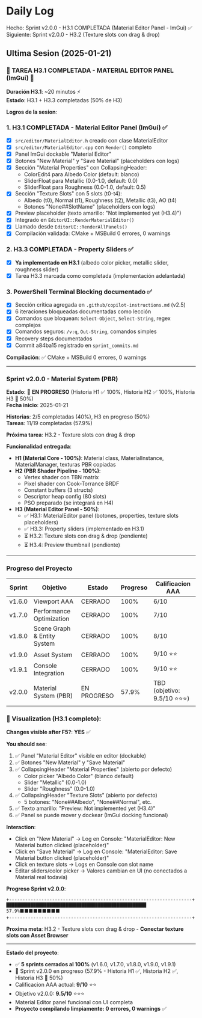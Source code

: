 ﻿# Daily Log

Hecho: Sprint v2.0.0 - H3.1 COMPLETADA (Material Editor Panel - ImGui) ✅
Siguiente: Sprint v2.0.0 - H3.2 (Texture slots con drag & drop)

## Ultima Sesion (2025-01-21)

### 🎉 TAREA H3.1 COMPLETADA - MATERIAL EDITOR PANEL (ImGui) 🎉

**Duración H3.1**: ~20 minutos ⚡  
**Estado**: H3.1 + H3.3 completadas (50% de H3)

**Logros de la sesion**:

### 1. **H3.1 COMPLETADA** - Material Editor Panel (ImGui) ✅
   - [x] `src/editor/MaterialEditor.h` creado con clase MaterialEditor
   - [x] `src/editor/MaterialEditor.cpp` con `Render()` completo
   - [x] Panel ImGui dockable "Material Editor"
   - [x] Botones "New Material" y "Save Material" (placeholders con logs)
   - [x] Sección "Material Properties" con CollapsingHeader:
     - ColorEdit4 para Albedo Color (default: blanco)
     - SliderFloat para Metallic (0.0-1.0, default: 0.0)
     - SliderFloat para Roughness (0.0-1.0, default: 0.5)
   - [x] Sección "Texture Slots" con 5 slots (t0-t4):
     - Albedo (t0), Normal (t1), Roughness (t2), Metallic (t3), AO (t4)
     - Botones "None##SlotName" (placeholders con logs)
   - [x] Preview placeholder (texto amarillo: "Not implemented yet (H3.4)")
   - [x] Integrado en `EditorUI::RenderMaterialEditor()`
   - [x] Llamado desde `EditorUI::RenderAllPanels()`
   - [x] Compilación validada: CMake + MSBuild 0 errores, 0 warnings

### 2. **H3.3 COMPLETADA** - Property Sliders ✅
   - [x] **Ya implementado en H3.1** (albedo color picker, metallic slider, roughness slider)
   - [x] Tarea H3.3 marcada como completada (implementación adelantada)

### 3. **PowerShell Terminal Blocking documentado** ✅
   - [x] Sección crítica agregada en `.github/copilot-instructions.md` (v2.5)
   - [x] 6 iteraciones bloqueadas documentadas como lección
   - [x] Comandos que bloquean: `Select-Object`, `Select-String`, regex complejos
   - [x] Comandos seguros: `/v:q`, `Out-String`, comandos simples
   - [x] Recovery steps documentados
   - [x] Commit a84ba15 registrado en `sprint_commits.md`

**Compilación**: ✅ CMake + MSBuild 0 errores, 0 warnings

---

### Sprint v2.0.0 - Material System (PBR)

**Estado**: 🚀 **EN PROGRESO** (Historia H1 ✅ 100%, Historia H2 ✅ 100%, Historia H3 🚀 50%)  
**Fecha inicio**: 2025-01-21  

**Historias**: 2/5 completadas (40%), H3 en progreso (50%)  
**Tareas**: 11/19 completadas (57.9%)

**Próxima tarea**: H3.2 - Texture slots con drag & drop

**Funcionalidad entregada**:
- **H1 (Material Core - 100%)**: Material class, MaterialInstance, MaterialManager, texturas PBR copiadas
- **H2 (PBR Shader Pipeline - 100%)**:
  - Vertex shader con TBN matrix
  - Pixel shader con Cook-Torrance BRDF
  - Constant buffers (3 structs)
  - Descriptor heap config (80 slots)
  - PSO preparado (se integrará en H4)
- **H3 (Material Editor Panel - 50%)**:
  - ✅ H3.1: MaterialEditor panel (botones, properties, texture slots placeholders)
  - ✅ H3.3: Property sliders (implementado en H3.1)
  - ⏳ H3.2: Texture slots con drag & drop (pendiente)
  - ⏳ H3.4: Preview thumbnail (pendiente)

---

### Progreso del Proyecto

| Sprint | Objetivo | Estado | Progreso | Calificacion AAA |
|--------|----------|--------|----------|------------------|
| v1.6.0 | Viewport AAA | CERRADO | 100% | 6/10 |
| v1.7.0 | Performance Optimization | CERRADO | 100% | 7/10 |
| v1.8.0 | Scene Graph & Entity System | CERRADO | 100% | 8/10 |
| v1.9.0 | Asset System | CERRADO | 100% | 9/10 ⭐⭐ |
| v1.9.1 | Console Integration | CERRADO | 100% | 9/10 ⭐⭐ |
| v2.0.0 | Material System (PBR) | EN PROGRESO | 57.9% | TBD (objetivo: 9.5/10 ⭐⭐⭐) |

### 🎨 Visualization (H3.1 completo):

**Changes visible after F5?**: **YES** ✅

**You should see**:
1. ✅ Panel "Material Editor" visible en editor (dockable)
2. ✅ Botones "New Material" y "Save Material"
3. ✅ CollapsingHeader "Material Properties" (abierto por defecto)
   - Color picker "Albedo Color" (blanco default)
   - Slider "Metallic" (0.0-1.0)
   - Slider "Roughness" (0.0-1.0)
4. ✅ CollapsingHeader "Texture Slots" (abierto por defecto)
   - 5 botones: "None##Albedo", "None##Normal", etc.
5. ✅ Texto amarillo: "Preview: Not implemented yet (H3.4)"
6. ✅ Panel se puede mover y dockear (ImGui docking funcional)

**Interaction**:
- Click en "New Material" → Log en Console: "MaterialEditor: New Material button clicked (placeholder)"
- Click en "Save Material" → Log en Console: "MaterialEditor: Save Material button clicked (placeholder)"
- Click en texture slots → Logs en Console con slot name
- Editar sliders/color picker → Valores cambian en UI (no conectados a Material real todavía)

**Progreso Sprint v2.0.0**:
```
+--------------------------------------------------------------------+
████████████████████████████████████████████████████ 57.9%⬛⬛⬛⬛⬛⬛⬛⬛⬛
+--------------------------------------------------------------------+
```

**Proxima meta**: H3.2 - Texture slots con drag & drop - **Conectar texture slots con Asset Browser**

---

**Estado del proyecto**: 
- ✅ **5 sprints cerrados al 100%** (v1.6.0, v1.7.0, v1.8.0, v1.9.0, v1.9.1)
- 🚀 Sprint v2.0.0 en progreso (57.9% - Historia H1 ✅, Historia H2 ✅, Historia H3 🚀 50%)
- Calificacion AAA actual: **9/10** ⭐⭐
- Objetivo v2.0.0: **9.5/10** ⭐⭐⭐
- Material Editor panel funcional con UI completa
- **Proyecto compilando limpiamente: 0 errores, 0 warnings** ✅


